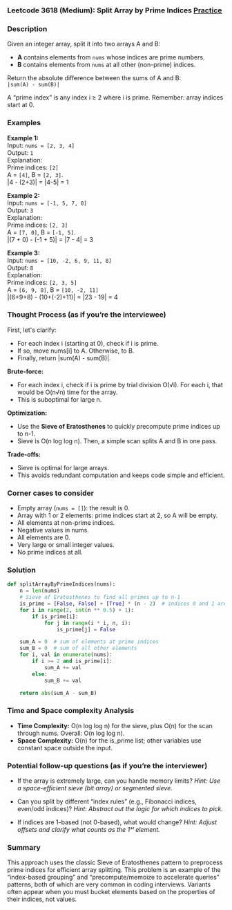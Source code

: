 ### Leetcode 3618 (Medium): Split Array by Prime Indices [Practice](https://leetcode.com/problems/split-array-by-prime-indices)

### Description  
Given an integer array, split it into two arrays A and B:
- **A** contains elements from `nums` whose indices are prime numbers.
- **B** contains elements from `nums` at all other (non-prime) indices.

Return the absolute difference between the sums of A and B:  
`|sum(A) - sum(B)|`

A “prime index” is any index i ≥ 2 where i is prime. Remember: array indices start at 0.

### Examples  

**Example 1:**  
Input: `nums = [2, 3, 4]`  
Output: `1`  
Explanation:  
Prime indices: `[2]`  
A = `[4]`, B = `[2, 3]`.  
|4 - (2+3)| = |4-5| = 1

**Example 2:**  
Input: `nums = [-1, 5, 7, 0]`  
Output: `3`  
Explanation:  
Prime indices: `[2, 3]`  
A = `[7, 0]`, B = `[-1, 5]`.  
|(7 + 0) - (-1 + 5)| = |7 - 4| = 3

**Example 3:**  
Input: `nums = [10, -2, 6, 9, 11, 8]`  
Output: `8`  
Explanation:  
Prime indices: `[2, 3, 5]`  
A = `[6, 9, 8]`, B = `[10, -2, 11]`  
|(6+9+8) - (10+(-2)+11)| = |23 - 19| = 4

### Thought Process (as if you’re the interviewee)  
First, let's clarify:  
- For each index i (starting at 0), check if i is prime.
- If so, move nums[i] to A. Otherwise, to B.
- Finally, return |sum(A) - sum(B)|.

**Brute-force:**  
- For each index i, check if i is prime by trial division O(√i). For each i, that would be O(n√n) time for the array.
- This is suboptimal for large n.

**Optimization:**  
- Use the **Sieve of Eratosthenes** to quickly precompute prime indices up to n-1.
- Sieve is O(n log log n). Then, a simple scan splits A and B in one pass.

**Trade-offs:**  
- Sieve is optimal for large arrays.
- This avoids redundant computation and keeps code simple and efficient.

### Corner cases to consider  
- Empty array (`nums = []`): the result is 0.
- Array with 1 or 2 elements: prime indices start at 2, so A will be empty.
- All elements at non-prime indices.
- Negative values in nums.
- All elements are 0.
- Very large or small integer values.
- No prime indices at all.

### Solution

```python
def splitArrayByPrimeIndices(nums):
    n = len(nums)
    # Sieve of Eratosthenes to find all primes up to n-1
    is_prime = [False, False] + [True] * (n - 2)  # indices 0 and 1 are not prime
    for i in range(2, int(n ** 0.5) + 1):
        if is_prime[i]:
            for j in range(i * i, n, i):
                is_prime[j] = False

    sum_A = 0  # sum of elements at prime indices
    sum_B = 0  # sum of all other elements
    for i, val in enumerate(nums):
        if i >= 2 and is_prime[i]:
            sum_A += val
        else:
            sum_B += val

    return abs(sum_A - sum_B)
```

### Time and Space complexity Analysis  

- **Time Complexity:** O(n log log n) for the sieve, plus O(n) for the scan through nums. Overall: O(n log log n).
- **Space Complexity:** O(n) for the is_prime list; other variables use constant space outside the input.

### Potential follow-up questions (as if you’re the interviewer)  

- If the array is extremely large, can you handle memory limits?
  *Hint: Use a space-efficient sieve (bit array) or segmented sieve.*

- Can you split by different “index rules” (e.g., Fibonacci indices, even/odd indices)?
  *Hint: Abstract out the logic for which indices to pick.*

- If indices are 1-based (not 0-based), what would change?
  *Hint: Adjust offsets and clarify what counts as the 1ˢᵗ element.*

### Summary
This approach uses the classic Sieve of Eratosthenes pattern to preprocess prime indices for efficient array splitting. This problem is an example of the “index-based grouping” and “precompute/memoize to accelerate queries” patterns, both of which are very common in coding interviews. Variants often appear when you must bucket elements based on the properties of their indices, not values.